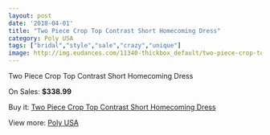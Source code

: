 ```yaml
---
layout: post
date: '2018-04-01'
title: "Two Piece Crop Top Contrast Short Homecoming Dress"
category: Poly USA
tags: ["bridal","style","sale","crazy","unique"]
image: http://img.eudances.com/11340-thickbox_default/two-piece-crop-top-contrast-short-homecoming-dress.jpg
---
```

Two Piece Crop Top Contrast Short Homecoming Dress

On Sales: **$338.99**
<a href="https://www.eudances.com/en/poly-usa/3609-two-piece-crop-top-contrast-short-homecoming-dress.html"><amp-img layout="responsive" width="600" height="600" src="//img.eudances.com/11340-thickbox_default/two-piece-crop-top-contrast-short-homecoming-dress.jpg" alt="Two Piece Crop Top Contrast Short Homecoming Dress 0" /></a>
<a href="https://www.eudances.com/en/poly-usa/3609-two-piece-crop-top-contrast-short-homecoming-dress.html"><amp-img layout="responsive" width="600" height="600" src="//img.eudances.com/11345-thickbox_default/two-piece-crop-top-contrast-short-homecoming-dress.jpg" alt="Two Piece Crop Top Contrast Short Homecoming Dress 1" /></a>
<a href="https://www.eudances.com/en/poly-usa/3609-two-piece-crop-top-contrast-short-homecoming-dress.html"><amp-img layout="responsive" width="600" height="600" src="//img.eudances.com/11344-thickbox_default/two-piece-crop-top-contrast-short-homecoming-dress.jpg" alt="Two Piece Crop Top Contrast Short Homecoming Dress 2" /></a>
<a href="https://www.eudances.com/en/poly-usa/3609-two-piece-crop-top-contrast-short-homecoming-dress.html"><amp-img layout="responsive" width="600" height="600" src="//img.eudances.com/11343-thickbox_default/two-piece-crop-top-contrast-short-homecoming-dress.jpg" alt="Two Piece Crop Top Contrast Short Homecoming Dress 3" /></a>
<a href="https://www.eudances.com/en/poly-usa/3609-two-piece-crop-top-contrast-short-homecoming-dress.html"><amp-img layout="responsive" width="600" height="600" src="//img.eudances.com/11342-thickbox_default/two-piece-crop-top-contrast-short-homecoming-dress.jpg" alt="Two Piece Crop Top Contrast Short Homecoming Dress 4" /></a>
<a href="https://www.eudances.com/en/poly-usa/3609-two-piece-crop-top-contrast-short-homecoming-dress.html"><amp-img layout="responsive" width="600" height="600" src="//img.eudances.com/11341-thickbox_default/two-piece-crop-top-contrast-short-homecoming-dress.jpg" alt="Two Piece Crop Top Contrast Short Homecoming Dress 5" /></a>

Buy it: [Two Piece Crop Top Contrast Short Homecoming Dress](https://www.eudances.com/en/poly-usa/3609-two-piece-crop-top-contrast-short-homecoming-dress.html "Two Piece Crop Top Contrast Short Homecoming Dress")

View more: [Poly USA](https://www.eudances.com/en/79-Poly-USA "Poly USA")